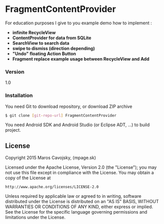 # FragmentContentProvider

For education purposes I give to you example demo how to implement :

  - **infinite RecycleView**
  - **ContentProvider for data from SQLite**
  - **SearchView to search data**
  - **swipe to dismiss (direction depending)**
  - **"Undo" floating Action Button**
  - **Fragment replace example usage between RecycleView and Add**
   
  
### Version
1.0

### Installation
You need Git to download repository, or download ZIP archive

```sh
$ git clone [git-repo-url] FragmentContentProvider

```

You need Android SDK and Android Studio (or Eclipse ADT, ...) to build project.

License
----

Copyright 2015 Maros Cavojsky, (mpage.sk)

Licensed under the Apache License, Version 2.0 (the "License");
you may not use this file except in compliance with the License.
You may obtain a copy of the License at

    http://www.apache.org/licenses/LICENSE-2.0

Unless required by applicable law or agreed to in writing, software
distributed under the License is distributed on an "AS IS" BASIS,
WITHOUT WARRANTIES OR CONDITIONS OF ANY KIND, either express or implied.
See the License for the specific language governing permissions and
limitations under the License.

